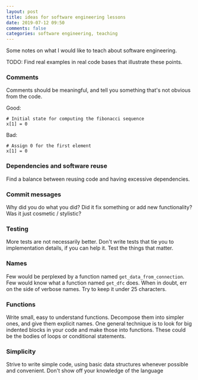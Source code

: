 ```yaml
---
layout: post
title: ideas for software engineering lessons
date: 2019-07-12 09:50
comments: false
categories: software engineering, teaching
---
```


Some notes on what I would like to teach about software engineering.

TODO: Find real examples in real code bases that illustrate these points.


### Comments

Comments should be meaningful, and tell you something that's not obvious from the code.

Good:
```{r}
# Initial state for computing the fibonacci sequence
x[1] = 0
```

Bad:
```{r}
# Assign 0 for the first element
x[1] = 0
```


### Dependencies and software reuse

Find a balance between reusing code and having excessive dependencies.


### Commit messages

Why did you do what you did?
Did it fix something or add new functionality?
Was it just cosmetic / stylistic?


### Testing

More tests are not necessarily better.
Don't write tests that tie you to implementation details, if you can help it.
Test the things that matter.


### Names

Few would be perplexed by a function named `get_data_from_connection`.
Few would know what a function named `get_dfc` does.
When in doubt, err on the side of verbose names.
Try to keep it under 25 characters.


### Functions

Write small, easy to understand functions.
Decompose them into simpler ones, and give them explicit names.
One general technique is to look for big indented blocks in your code and make those into functions.
These could be the bodies of loops or conditional statements.


### Simplicity

Strive to write simple code, using basic data structures whenever possible and convenient.
Don't show off your knowledge of the language
